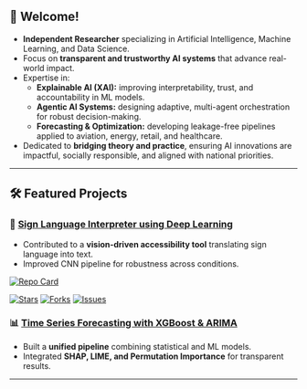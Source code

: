 ## 👋 Welcome!  

- **Independent Researcher** specializing in Artificial Intelligence, Machine Learning, and Data Science.  
- Focus on **transparent and trustworthy AI systems** that advance real-world impact.  
- Expertise in:  
  - **Explainable AI (XAI):** improving interpretability, trust, and accountability in ML models.  
  - **Agentic AI Systems:** designing adaptive, multi-agent orchestration for robust decision-making.  
  - **Forecasting & Optimization:** developing leakage-free pipelines applied to aviation, energy, retail, and healthcare.  
- Dedicated to **bridging theory and practice**, ensuring AI innovations are impactful, socially responsible, and aligned with national priorities.   

---

## 🛠️ Featured Projects  

### 🧠 [Sign Language Interpreter using Deep Learning](https://github.com/harshbg/Sign-Language-Interpreter-using-Deep-Learning)  
- Contributed to a **vision-driven accessibility tool** translating sign language into text.  
- Improved CNN pipeline for robustness across conditions.

[![Repo Card](https://github-readme-stats.vercel.app/api/pin/?username=harshbg&repo=Sign-Language-Interpreter-using-Deep-Learning&cache_seconds=86400)](https://github.com/harshbg/Sign-Language-Interpreter-using-Deep-Learning)

[![Stars](https://img.shields.io/github/stars/harshbg/Sign-Language-Interpreter-using-Deep-Learning?style=social)](https://github.com/harshbg/Sign-Language-Interpreter-using-Deep-Learning/stargazers)
[![Forks](https://img.shields.io/github/forks/harshbg/Sign-Language-Interpreter-using-Deep-Learning?style=social)](https://github.com/harshbg/Sign-Language-Interpreter-using-Deep-Learning/network/members)
[![Issues](https://img.shields.io/github/issues/harshbg/Sign-Language-Interpreter-using-Deep-Learning)](https://github.com/harshbg/Sign-Language-Interpreter-using-Deep-Learning/issues)


### 📊 [Time Series Forecasting with XGBoost & ARIMA](https://github.com/Manishms18)  
- Built a **unified pipeline** combining statistical and ML models.  
- Integrated **SHAP, LIME, and Permutation Importance** for transparent results.  

---
